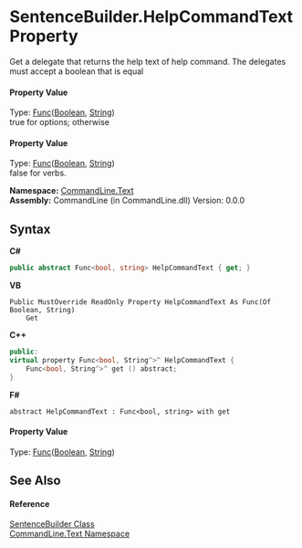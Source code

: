 # SentenceBuilder.HelpCommandText Property 
 

Get a delegate that returns the help text of help command. The delegates must accept a boolean that is equal 

#### Property Value
Type: <a href="https://docs.microsoft.com/dotnet/api/system.func-2" target="_blank">Func</a>(<a href="https://docs.microsoft.com/dotnet/api/system.boolean" target="_blank">Boolean</a>, <a href="https://docs.microsoft.com/dotnet/api/system.string" target="_blank">String</a>)<br />true for options; otherwise 

#### Property Value
Type: <a href="https://docs.microsoft.com/dotnet/api/system.func-2" target="_blank">Func</a>(<a href="https://docs.microsoft.com/dotnet/api/system.boolean" target="_blank">Boolean</a>, <a href="https://docs.microsoft.com/dotnet/api/system.string" target="_blank">String</a>)<br />false for verbs.

**Namespace:**&nbsp;<a href="N_CommandLine_Text">CommandLine.Text</a><br />**Assembly:**&nbsp;CommandLine (in CommandLine.dll) Version: 0.0.0

## Syntax

**C#**<br />
``` C#
public abstract Func<bool, string> HelpCommandText { get; }
```

**VB**<br />
``` VB
Public MustOverride ReadOnly Property HelpCommandText As Func(Of Boolean, String)
	Get
```

**C++**<br />
``` C++
public:
virtual property Func<bool, String^>^ HelpCommandText {
	Func<bool, String^>^ get () abstract;
}
```

**F#**<br />
``` F#
abstract HelpCommandText : Func<bool, string> with get

```


#### Property Value
Type: <a href="https://docs.microsoft.com/dotnet/api/system.func-2" target="_blank">Func</a>(<a href="https://docs.microsoft.com/dotnet/api/system.boolean" target="_blank">Boolean</a>, <a href="https://docs.microsoft.com/dotnet/api/system.string" target="_blank">String</a>)

## See Also


#### Reference
<a href="T_CommandLine_Text_SentenceBuilder">SentenceBuilder Class</a><br /><a href="N_CommandLine_Text">CommandLine.Text Namespace</a><br />